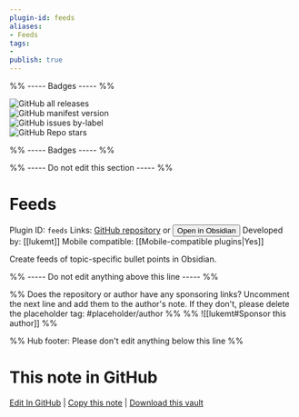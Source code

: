 ```yaml
---
plugin-id: feeds
aliases:
- Feeds
tags: 
- 
publish: true
---
```


%% ----- Badges ----- %%

![GitHub all releases](https://img.shields.io/github/downloads/lukemt/obsidian-feeds/total?color=573E7A&logo=github&style=for-the-badge)   
![GitHub manifest version](https://img.shields.io/github/manifest-json/v/lukemt/obsidian-feeds?color=573E7A&logo=github&style=for-the-badge)   
![GitHub issues by-label](https://img.shields.io/github/issues/lukemt/obsidian-feeds/help%20wanted?color=573E7A&logo=github&style=for-the-badge)   
![GitHub Repo stars](https://img.shields.io/github/stars/lukemt/obsidian-feeds?color=573E7A&logo=github&style=for-the-badge)

%% ----- Badges ----- %%

%% ----- Do not edit this section ----- %%

# Feeds

Plugin ID: `feeds`
Links: [GitHub repository](https://github.com/lukemt/obsidian-feeds) or [<button id=HH>Open in Obsidian</button>](obsidian://show-plugin?id=feeds)
Developed by: [[lukemt]]
Mobile compatible: [[Mobile-compatible plugins|Yes]]

Create feeds of topic-specific bullet points in Obsidian.

%% ----- Do not edit anything above this line ----- %% 

%% Does the repository or author have any sponsoring links? Uncomment the next line and add them to the author's note. If they don't, please delete the placeholder tag: #placeholder/author %%
%% ![[lukemt#Sponsor this author]] %%

%% Hub footer: Please don't edit anything below this line %%

# This note in GitHub

<span class="git-footer">[Edit In GitHub](https://github.dev/obsidian-community/obsidian-hub/blob/main/02%20-%20Community%20Expansions/02.05%20All%20Community%20Expansions/Plugins/feeds.md "git-hub-edit-note") | [Copy this note](https://raw.githubusercontent.com/obsidian-community/obsidian-hub/main/02%20-%20Community%20Expansions/02.05%20All%20Community%20Expansions/Plugins/feeds.md "git-hub-copy-note") | [Download this vault](https://github.com/obsidian-community/obsidian-hub/archive/refs/heads/main.zip "git-hub-download-vault") </span>
